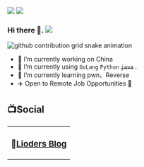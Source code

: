 

![](https://github-readme-stats.vercel.app/api?username=liode1s&show_icons=true&line_height=21&show_icons=true&theme=vue&hide_border=true)
![](https://github-readme-stats.vercel.app/api/top-langs/?username=liode1s&show_icons=true&layout=compact&theme=vue&hide_border=true&hide=html,css)


### Hi there 👋. ![](https://views.whatilearened.today/views/github/liode1s/liode1s.svg)


![github contribution grid snake animation](https://raw.githubusercontent.com/liode1s/liode1s/output/github-contribution-grid-snake.svg)


- 🔭 I’m currently working on China
- 🌱 I’m currently using `GoLang` `Python` <del>`java`</del> . 
- 🌱 I’m currently learning pwn、Reverse
- ✈️ Open to Remote Job Opportunities 🍻



## 📺Social

<table>
<tbody>
   <tr>
       <td  valign="top" width="100%">

### 📝<a href="https://lioders.com/" target="_blank">Lioders Blog</a>

</tbody>
</table>

<!-- START_SECTION:blog -->
<!-- END_SECTION:blog -->
